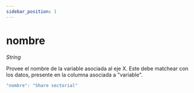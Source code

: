 ```yaml
---
sidebar_position: 1
---
```


# nombre

*String*

Provee el nombre de la variable asociada al eje X. Este debe matchear con los datos, presente en la columna asociada a "variable".

```js
"nombre": "Share sectorial"
```

